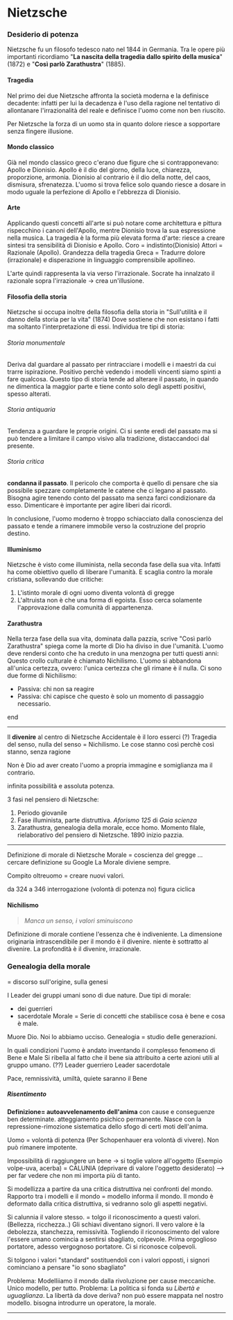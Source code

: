 

# Nietzsche 
### Desiderio di potenza

Nietzsche fu un filosofo tedesco nato nel 1844 in Germania. Tra le opere più importanti ricordiamo "**La nascita della tragedia dallo spirito della musica**" (1872) e "**Così parlò Zarathustra**" (1885). 

#### Tragedia
Nel primo dei due Nietzsche affronta la società moderna e la definisce decadente: infatti per lui la decadenza è l'uso della ragione nel tentativo di allontanare l'irrazionalità del reale e definisce l'uomo come non ben riuscito. 

Per Nietzsche la forza di un uomo sta in quanto dolore riesce a sopportare senza fingere illusione.  

#### Mondo classico
Già nel mondo classico greco c'erano due figure che si contrapponevano: Apollo e Dionisio. 
Apollo è il dio del giorno, della luce, chiarezza, proporzione, armonia. 
Dionisio al contrario è il dio della notte, del caos, dismisura, sfrenatezza. 
L'uomo si trova felice solo quando riesce a dosare in modo uguale la perfezione di Apollo e l'ebbrezza di Dionisio. 
#### Arte
Applicando questi concetti all'arte si può notare come architettura e pittura rispecchino i canoni dell'Apollo, mentre Dionisio trova la sua espressione nella musica. 
La tragedia è la forma più elevata forma d'arte: riesce a creare sintesi tra sensibilità di Dionisio e Apollo. Coro = indistinto(Dionisio) Attori = Razionale (Apollo). 
Grandezza della tragedia Greca = Tradurre dolore (irrazionale) e disperazione in linguaggio comprensibile apollineo. 

L'arte quindi rappresenta la via verso l'irrazionale. 
Socrate ha innalzato il razionale sopra l'irrazionale -> crea un'illusione. 

#### Filosofia della storia
Nietzsche si occupa inoltre della filosofia della storia in "Sull'utilità e il danno della storia per la vita" (1874)
Dove sostiene che non esistano i fatti ma soltanto l'interpretazione di essi. 
Individua tre tipi di storia: 

###### Storia monumentale
Deriva dal guardare al passato per rintracciare i modelli e i maestri da cui trarre ispirazione. Positivo perchè vedendo i modelli vincenti siamo spinti a fare qualcosa. Questo tipo di storia tende ad alterare il passato, in quando ne dimentica la maggior parte e tiene conto solo degli aspetti positivi, spesso alterati. 
###### Storia antiquaria 
Tendenza a guardare le proprie origini. Ci si sente eredi del passato ma si può tendere a limitare il campo visivo alla tradizione, distaccandoci dal presente.
###### Storia critica
**condanna il passato**. Il pericolo che comporta è quello di pensare che sia possibile spezzare completamente le catene che ci legano al passato. Bisogna agire tenendo conto del passato ma senza farci condizionare da esso. Dimenticare è importante per agire liberi dai ricordi. 

In conclusione, l'uomo moderno è troppo schiacciato dalla conoscienza del passato e tende a rimanere immobile verso la costruzione del proprio destino. 

#### Illuminismo
Nietzsche è visto come illuminista, nella seconda fase della sua vita. Infatti ha come obiettivo quello di liberare l'umanità. E scaglia contro la morale cristiana, sollevando due critiche: 
1. L'istinto morale di ogni uomo diventa volontà di gregge 
2. L'altruista non è che una forma di egoista. Esso cerca solamente l'approvazione dalla comunità di appartenenza. 

#### Zarathustra
Nella terza fase della sua vita, dominata dalla pazzia, scrive "Così parlò Zarathustra" spiega come la morte di Dio ha diviso in due l'umanità. L'uomo deve rendersi conto che ha creduto in una menzogna per tutti questi anni: Questo crollo culturale è chiamato Nichilismo. 
L'uomo si abbandona all'unica certezza, ovvero: l'unica certezza che gli rimane è il nulla. Ci sono due forme di Nichilismo: 
- Passiva: chi non sa reagire
- Passiva: chi capisce che questo è solo un momento di passaggio necessario. 


end


---
Il **divenire** al centro di Nietzsche 
Accidentale è il loro esserci (?)
Tragedia del senso, nulla del senso = Nichilismo. Le cose stanno così perchè così stanno, senza ragione 

Non è Dio ad aver creato l'uomo a propria immagine e somiglianza ma il contrario. 

infinita possibilità e assoluta potenza. 

3 fasi nel pensiero di Nietzsche: 

1. Periodo giovanile
2. Fase illuminista, parte distruttiva. *Aforismo 125* di *Gaia scienza*
3. Zarathustra, genealogia della morale, ecce homo. Momento filale, rielaborativo del pensiero di Nietzsche. 1890 inizio pazzia. 

---
Definizione di morale di Nietzsche 
Morale  = coscienza del gregge ... cercare definizione su Google
La Morale diviene sempre. 

Compito oltreuomo = creare nuovi valori. 


da 324 a 346  interrogazione (volontà di potenza no)
figura ciclica

#### Nichilismo 
> *Manca un senso, i valori sminuiscono*

Definizione di morale contiene l'essenza che è indiveniente. 
La dimensione originaria intrascendibile per il mondo è il divenire. niente è sottratto al divenire. 
La profondità è il divenire, irrazionale. 

### Genealogia della morale
= discorso sull'origine, sulla genesi 

I Leader dei gruppi umani sono di due nature. Due tipi di morale:
- dei guerrieri 
- sacerdotale 
Morale = Serie di concetti che stabilisce cosa è bene e cosa è male.

Muore Dio. Noi lo abbiamo ucciso. 
Genealogia = studio delle generazioni. 

In quali condizioni l'uomo è andato inventando il complesso fenomeno di Bene e Male
Si ribella al fatto che il bene sia attribuito a certe azioni utili al gruppo umano. (??)
Leader guerriero 
Leader sacerdotale 

Pace, remnissività, umiltà, quiete saranno il Bene

##### Risentimento 

**Definizione= autoavvelenamento dell'anima** con cause e conseguenze ben determinate. atteggiamento psichico permanente.
Nasce con la repressione-rimozione sistematica dello sfogo di certi moti dell'anima. 

Uomo = volontà di potenza (Per Schopenhauer era volontà di vivere). Non può rimanere impotente. 


Impossibilità di raggiungere un bene -> si toglie valore all'oggetto (Esempio volpe-uva, acerba) = CALUNIA (deprivare di valore l'oggetto desiderato) --> per far vedere che non mi importa più di tanto. 



Si modellizza a partire da una critica distruttiva nei confronti del mondo. Rapporto tra i modelli e il mondo = modello informa il mondo. Il mondo è deformato dalla critica distruttiva, si vedranno solo gli aspetti negativi. 

Si calunnia il valore stesso. = tolgo il riconoscimento a questi valori. (Bellezza, ricchezza..)
Gli schiavi diventano signori. 
Il vero valore è la debolezza, stanchezza, remissività. 
Togliendo il riconoscimento del valore l'essere umano comincia a sentirsi sbagliato, colpevole. 
Prima orgoglioso portatore, adesso vergognoso portatore. Ci si riconosce colpevoli. 

Si tolgono i valori "standard" sostituendoli con i valori opposti, i signori cominciano a pensare "io sono sbagliato"

Problema: 
Modelliiamo il mondo dalla rivoluzione per cause meccaniche. Unico modello, per tutto. 
Problema: La politica si fonda su *Libertà e uguaglianza*. La libertà da dove deriva? non può essere mappata nel nostro  modello. bisogna introdurre un operatore, la morale. 

---









